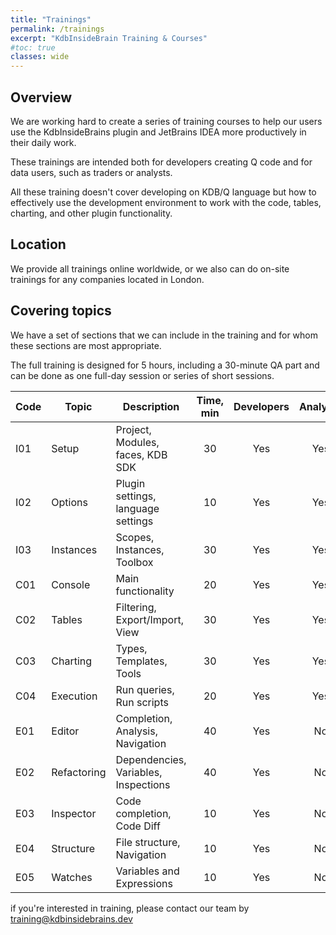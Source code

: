 ```yaml
---
title: "Trainings"
permalink: /trainings
excerpt: "KdbInsideBrain Training & Courses"
#toc: true
classes: wide
---
```


## Overview

We are working hard to create a series of training courses to help our users use the KdbInsideBrains plugin and
JetBrains IDEA more
productively in their daily work.

These trainings are intended both for developers creating Q code and for data users, such as traders or analysts.

All these training doesn't cover developing on KDB/Q language but how to effectively use the development environment to
work with the code, tables, charting, and other plugin functionality.

## Location

We provide all trainings online worldwide, or we also can do on-site trainings for any companies located in London.

## Covering topics

We have a set of sections that we can include in the training and for whom these sections are most appropriate.

The full training is designed for 5 hours, including a 30-minute QA part and can be done as one full-day session or
series of short sessions.

| Code | Topic       | Description                          | Time, <br/>min | Developers | Analysts | Users |
|------|-------------|--------------------------------------|:--------------:|:----------:|:--------:|:-----:|
| I01  | Setup       | Project, Modules, faces, KDB SDK     |       30       |    Yes     |   Yes    |  Yes  |
| I02  | Options     | Plugin settings, language settings   |       10       |    Yes     |   Yes    |  Yes  |
| I03  | Instances   | Scopes, Instances, Toolbox           |       30       |    Yes     |   Yes    |  Yes  |
| C01  | Console     | Main functionality                   |       20       |    Yes     |   Yes    |  Yes  |
| C02  | Tables      | Filtering, Export/Import, View       |       30       |    Yes     |   Yes    |  Yes  |
| C03  | Charting    | Types, Templates, Tools              |       30       |    Yes     |   Yes    |  Yes  |
| C04  | Execution   | Run queries, Run scripts             |       20       |    Yes     |   Yes    |  Yes  |
| E01  | Editor      | Completion, Analysis, Navigation     |       40       |    Yes     |    No    |  No   |
| E02  | Refactoring | Dependencies, Variables, Inspections |       40       |    Yes     |    No    |  No   |
| E03  | Inspector   | Code completion, Code Diff           |       10       |    Yes     |    No    |  No   |
| E04  | Structure   | File structure, Navigation           |       10       |    Yes     |    No    |  No   |
| E05  | Watches     | Variables and Expressions            |       10       |    Yes     |    No    |  No   |

if you're interested in training, please contact our team
by [training@kdbinsidebrains.dev](mailto:training@kdbinsidebrains.dev) 